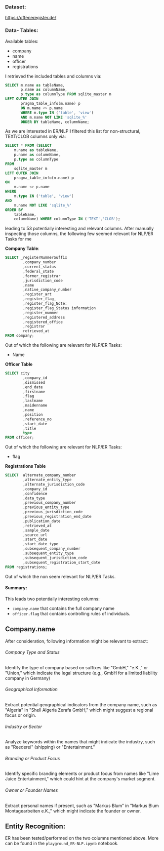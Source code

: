 ### Dataset: 
https://offeneregister.de/


### Data- Tables: 
Available tables: 
- company
- name
- officer
- registrations

I retrieved the included tables and columns via: 
```sql
SELECT m.name as tableName, 
       p.name as columnName, 
       p.type as columnType FROM sqlite_master m 
LEFT OUTER JOIN 
       pragma_table_info(m.name) p 
       ON m.name <> p.name 
       WHERE m.type IN ('table', 'view') 
       AND m.name NOT LIKE 'sqlite_%' 
       ORDER BY tableName, columnName;
```


As we are interested in ER/NLP I filtered this list for non-structural, TEXT/CLOB columns only via:

```sql
SELECT * FROM (SELECT  
    m.name as tableName,  
    p.name as columnName,  
    p.type as columnType  
FROM  
    sqlite_master m  
LEFT OUTER JOIN  
    pragma_table_info(m.name) p  
ON  
    m.name <> p.name  
WHERE  
    m.type IN ('table', 'view')  
AND  
    m.name NOT LIKE 'sqlite_%'  
ORDER BY  
    tableName,  
    columnName) WHERE columnType IN ('TEXT','CLOB');
```

leading to 53 potentially interesting and relevant columns. After manually inspecting those columns, the following few seemed relevant for NLP/ER Tasks for me


**Company Table**:
```sql
SELECT _registerNummerSuffix
	    ,company_number
		,current_status
		,federal_state
		,former_registrar
		,jurisdiction_code
		,name
		,native_company_number
		,register_art
		,register_flag_
		,register_flag_Note:
		,register_flag_Status information
		,register_nummer
		,registered_address
		,registered_office
		,registrar
		retrieved_at
FROM company;
```

Out of which the following are relevant for NLP/ER Tasks: 
- Name

**Officer Table**
```sql
SELECT city
		,company_id
		,dismissed
		,end_date
		,firstname
		,flag
		,lastname
		,maidenname
		,name
		,position
		,reference_no
		,start_date
		,title
		type
FROM officer; 
```

Out of which the following are relevant for NLP/ER Tasks: 
- flag


**Registrations Table**
```sql
SELECT  alternate_company_number
		,alternate_entity_type
		,alternate_jurisdiction_code
		,company_id
		,confidence
		,data_type
		,previous_company_number
		,previous_entity_type
		,previous_jurisdiction_code
		,previous_registration_end_date
		,publication_date
		,retrieved_at
		,sample_date
		,source_url
		,start_date
		,start_date_type
		,subsequent_company_number
		,subsequent_entity_type
		,subsequent_jurisdiction_code
		,subsequent_registration_start_date
FROM registrations;

```

Out of which the non seem relevant for NLP/ER Tasks.



#### Summary: 
This leads two potentially interesting columns: 
- `company.name` that contains the full company name
- `officer.flag` that contains controlling rules of individuals.


## Company.name
After consideration, following information might be relevant to extract: 

###### Company Type and Status
Identify the type of company based on suffixes like "GmbH," "e.K.," or "Union," which indicate the legal structure (e.g., GmbH for a limited liability company in Germany)

###### Geographical Information
Extract potential geographical indicators from the company name, such as "Algeria" in "Shell Algeria Zerafa GmbH," which might suggest a regional focus or origin.

###### Industry or Sector
Analyze keywords within the names that might indicate the industry, such as "Reederei" (shipping) or "Entertainment."

###### Branding or Product Focus
Identify specific branding elements or product focus from names like "Lime Juice Entertainment," which could hint at the company's market segment.

###### Owner or Founder Names
Extract personal names if present, such as "Markus Blum" in "Markus Blum Montagearbeiten e.K.," which might indicate the founder or owner.



## Entity Recognition: 
ER has been tested/performed on the two columns mentioned above. 
More can be found in the `playground_ER-NLP.ipynb` notebook.

